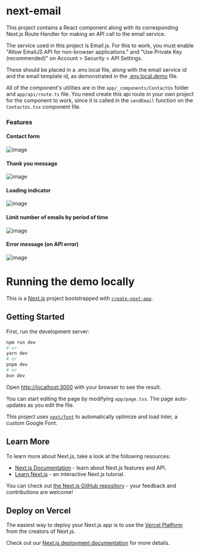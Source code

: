 # next-email

This project contains a React component along with its corresponding Next.js Route Handler for making an API call to the email service.

The service used in this project is Email.js. For this to work, you must enable "Allow EmailJS API for non-browser applications." and "Use Private Key (recommended)" on Account > Security > API Settings.

These should be placed in a .env.local file, along with the email service id and the email template id, as demonstrated in the [.env.local.demo](/.env.local.demo) file.

All of the component's utilities are in the `app/_components/ContactUs` folder and `app/api/route.ts` file. You need create this api route in your own project for the component to work, since it is called in the `sendEmail` function on the `ContactUs.tsx` component file.

### Features

#### Contact form

![image](https://github.com/brunomariz/next-email/assets/48870924/e16c375f-357c-4dcd-a82a-13e207f8d113)

#### Thank you message

![image](https://github.com/brunomariz/next-email/assets/48870924/dbc16c8d-567b-4643-bef8-ef04a91a3a61)

#### Loading indicator

![image](https://github.com/brunomariz/next-email/assets/48870924/a6c04b41-f4b6-4061-9741-6c998ae93b84)

#### Limit number of emails by period of time

![image](https://github.com/brunomariz/next-email/assets/48870924/f3fe416d-1969-40fc-ac9c-bbcfe7e93a91)

#### Error message (on API error)

![image](https://github.com/brunomariz/next-email/assets/48870924/8b4c898b-ca5e-49ec-9365-b960191efd3b)

# Running the demo locally

This is a [Next.js](https://nextjs.org/) project bootstrapped with [`create-next-app`](https://github.com/vercel/next.js/tree/canary/packages/create-next-app).

## Getting Started

First, run the development server:

```bash
npm run dev
# or
yarn dev
# or
pnpm dev
# or
bun dev
```

Open [http://localhost:3000](http://localhost:3000) with your browser to see the result.

You can start editing the page by modifying `app/page.tsx`. The page auto-updates as you edit the file.

This project uses [`next/font`](https://nextjs.org/docs/basic-features/font-optimization) to automatically optimize and load Inter, a custom Google Font.

## Learn More

To learn more about Next.js, take a look at the following resources:

- [Next.js Documentation](https://nextjs.org/docs) - learn about Next.js features and API.
- [Learn Next.js](https://nextjs.org/learn) - an interactive Next.js tutorial.

You can check out [the Next.js GitHub repository](https://github.com/vercel/next.js/) - your feedback and contributions are welcome!

## Deploy on Vercel

The easiest way to deploy your Next.js app is to use the [Vercel Platform](https://vercel.com/new?utm_medium=default-template&filter=next.js&utm_source=create-next-app&utm_campaign=create-next-app-readme) from the creators of Next.js.

Check out our [Next.js deployment documentation](https://nextjs.org/docs/deployment) for more details.
